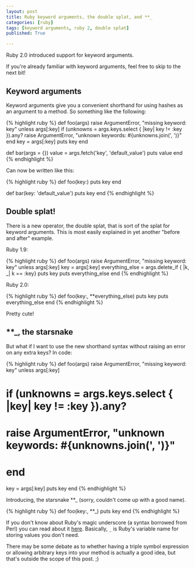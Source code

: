 ```yaml
---
layout: post
title: Ruby keyword arguments, the double splat, and **_
categories: [ruby]
tags: [keyword arguments, ruby 2, double splat]
published: True

---
```


Ruby 2.0 introduced support for keyword arguments.

If you're already familiar with keyword arguments, feel free to skip to the next bit!

Keyword arguments
-----------------

Keyword arguments give you a convenient shorthand for using hashes as an argument to a method. So something like the following:

{% highlight ruby %}
def foo(args)
  raise ArgumentError, "missing keyword: key" unless args[:key]
  if (unknowns = args.keys.select { |key| key != :key }).any?
    raise ArgumentError, "unknown keywords: #{unknowns.join(', ')}"
  end
  key = args[:key]
  puts key
end

def bar(args = {})
  value = args.fetch('key', 'default_value')
  puts value
end
{% endhighlight %}

Can now be written like this:

{% highlight ruby %}
def foo(key:)
  puts key
end

def bar(key: 'default_value')
  puts key
end
{% endhighlight %}

Double splat!
-------------

There is a new operator, the double splat, that is sort of the splat for keyword arguments. This is most easily explained in yet another "before and after" example.

Ruby 1.9:

{% highlight ruby %}
def foo(args)
  raise ArgumentError, "missing keyword: key" unless args[:key]
  key = args[:key]
  everything_else = args.delete_if { |k, _| k == :key}
  puts key
  puts everything_else
end
{% endhighlight %}

Ruby 2.0:

{% highlight ruby %}
def foo(key:, **everything_else)
  puts key
  puts everything_else
end
{% endhighlight %}

Pretty cute!

**_, the starsnake
------------------

But what if I want to use the new shorthand syntax without raising an error on any extra keys? In code:

{% highlight ruby %}
def foo(args)
  raise ArgumentError, "missing keyword: key" unless args[:key]
  # if (unknowns = args.keys.select { |key| key != :key }).any?
  #   raise ArgumentError, "unknown keywords: #{unknowns.join(', ')}"
  # end
  key = args[:key]
  puts key
end
{% endhighlight %}

Introducing, the starsnake **_ (sorry, couldn't come up with a good name).

{% highlight ruby %}
def foo(key:, **_)
  puts key
end
{% endhighlight %}

If you don't know about Ruby's magic underscore (a syntax borrowed from Perl) you can read about it [here][magic-underscore]. Basically, `_` is Ruby's variable name for storing values you don't need.

There may be some debate as to whether having a triple symbol expression or allowing arbitrary keys into your method is actually a good idea, but that's outside the scope of this post. ;)

[magic-underscore]: http://po-ru.com/diary/rubys-magic-underscore/

